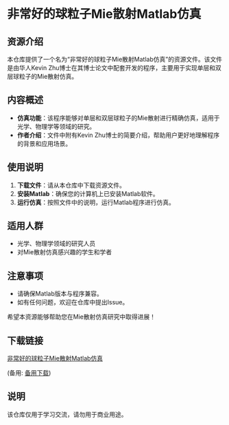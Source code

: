 # 非常好的球粒子Mie散射Matlab仿真

## 资源介绍

本仓库提供了一个名为“非常好的球粒子Mie散射Matlab仿真”的资源文件。该文件是由华人Kevin Zhu博士在其博士论文中配套开发的程序，主要用于实现单层和双层球粒子的Mie散射仿真。

## 内容概述

- **仿真功能**：该程序能够对单层和双层球粒子的Mie散射进行精确仿真，适用于光学、物理学等领域的研究。
- **作者介绍**：文件中附有Kevin Zhu博士的简要介绍，帮助用户更好地理解程序的背景和应用场景。

## 使用说明

1. **下载文件**：请从本仓库中下载资源文件。
2. **安装Matlab**：确保您的计算机上已安装Matlab软件。
3. **运行仿真**：按照文件中的说明，运行Matlab程序进行仿真。

## 适用人群

- 光学、物理学领域的研究人员
- 对Mie散射仿真感兴趣的学生和学者

## 注意事项

- 请确保Matlab版本与程序兼容。
- 如有任何问题，欢迎在仓库中提出Issue。

希望本资源能够帮助您在Mie散射仿真研究中取得进展！

## 下载链接
[非常好的球粒子Mie散射Matlab仿真](https://pan.quark.cn/s/63f872d82d06) 

(备用: [备用下载](https://pan.baidu.com/s/1zzsvQ84G5Ny7dXIK_Fkt4g?pwd=1234))

## 说明

该仓库仅用于学习交流，请勿用于商业用途。
